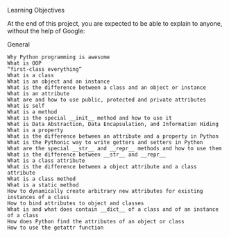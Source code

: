 Learning Objectives

At the end of this project, you are expected to be able to explain to anyone, without the help of Google:

General
	
	Why Python programming is awesome
	What is OOP
	“first-class everything”
	What is a class
	What is an object and an instance
	What is the difference between a class and an object or instance
	What is an attribute
	What are and how to use public, protected and private attributes
	What is self
	What is a method
	What is the special __init__ method and how to use it
	What is Data Abstraction, Data Encapsulation, and Information Hiding
	What is a property
	What is the difference between an attribute and a property in Python
	What is the Pythonic way to write getters and setters in Python
	What are the special __str__ and __repr__ methods and how to use them
	What is the difference between __str__ and __repr__
	What is a class attribute
	What is the difference between a object attribute and a class attribute
	What is a class method
	What is a static method
	How to dynamically create arbitrary new attributes for existing instances of a class
	How to bind attributes to object and classes
	What is and what does contain __dict__ of a class and of an instance of a class
	How does Python find the attributes of an object or class
	How to use the getattr function
